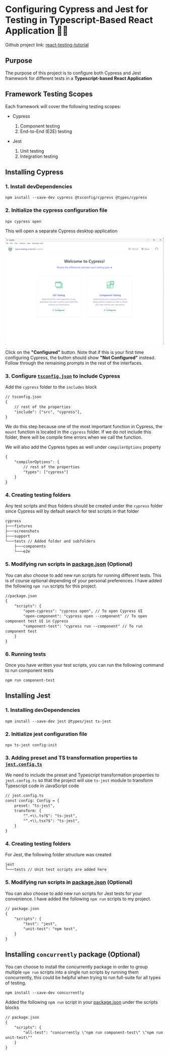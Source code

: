 # Configuring Cypress and Jest for Testing in Typescript-Based React Application 🧑‍💻

Github project link: [react-testing-tutorial](https://github.com/Nazrin99/react-testing-tutorial)

## Purpose

The purpose of this project is to configure both Cypress and Jest framework for different tests in a **Typescript-based React Application**

## Framework Testing Scopes

Each framework will cover the following testing scopes:<br/>

- Cypress

  1. Component testing
  2. End-to-End (E2E) testing

- Jest
  1. Unit testing
  2. Integration testing

## Installing Cypress

### 1. Install devDependencies

    npm install --save-dev cypress @tsconfig/cypress @types/cypress

### 2. Initialize the cypress configuration file

    npx cypress open

This will open a separate Cypress desktop application

![Alt text](image.png)

Click on the **"Configured"** button. Note that if this is your first time configuring Cypress, the button should show **"Not Configured"** instead. Follow through the remaining prompts in the rest of the interfaces.

### 3. Configure [`tsconfig.json`](tsconfig.json) to include Cypress

Add the `cypress` folder to the `includes` block

    // tsconfig.json
    {
        // rest of the properties
        "include": ["src", "cypress"],
    }

We do this step because one of the most important function in Cypress, the `mount` function is located in the `cypress` folder. If we do not include this folder, there will be compile time errors when we call the function.

We will also add the Cypress types as well under `compilerOptions` property

    {
        "compilerOptions": {
            // rest of the properties
            "types": ["cypress"]
        }
    }

### 4. Creating testing folders

Any test scripts and thus folders should be created under the `cypress` folder since Cypress will by default search for test scripts in that folder

    cypress
    ├───fixtures
    ├───screenshots
    ├───support
    └───tests // Added folder and subfolders
        ├───components
        └───e2e

### 5. Modifying run scripts in [package.json](package.json) (Optional)

You can also choose to add new run scripts for running different tests. This is of course optional depending of your personal preferences. I have added the following `npm run` scripts for this project.

    //package.json
    {
        "scripts": {
            "open-cypress": "cypress open", // To open Cypress UI
            "open-component": "cypress open --component" // To open component test UI in Cypress
            "component-test": "cypress run --component" // To run component test
        }
    }

### 6. Running tests

Once you have written your test scripts, you can run the following command to run component tests

    npm run component-test

## Installing Jest

### 1. Installing devDependencies

    npm install --save-dev jest @types/jest ts-jest

### 2. Initialize jest configuration file

    npx ts-jest config:init

### 3. Adding preset and TS transformation properties to [`jest.config.ts`](jest.config.ts)

We need to include the preset and Typescript transformation properties to `jest.config.ts` so that the project will use `ts-jest` module to transform Typescript code in JavaScript code

    // jest.config.ts
    const config: Config = {
        preset: "ts-jest",
        transform: {
            "^.+\\.ts?$": "ts-jest",
            "^.+\\.tsx?$": "ts-jest",
        }
    }

### 4. Creating testing folders

For Jest, the following folder structure was created

    jest
    └───tests // Unit test scripts are added here

### 5. Modifying run scripts in [package.json](package.json) (Optional)

You can also choose to add new run scripts for Jest tests for your convenience. I have added the following `npm run` scripts to my project.

    // package.json
    {
        "scripts": {
            "test": "jest",
            "unit-test": "npm test",
        }
    }

## Installing `concurrently` package (Optional)

You can choose to install the concurrently package in order to group multiple `npm run` scripts into a single run scripts by running them concurrently, this could be helpful when trying to run full-suite for all types of testing.

    npm install --save-dev concurrently

Added the following `npm run` script in your [package.json](package.json) under the scripts blocks

    // package.json
    {
        "scripts": {
            "all-test": "concurrently \"npm run component-test\" \"npm run unit-test\""
        }
    }
